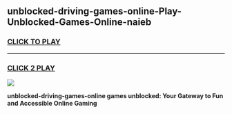 
## unblocked-driving-games-online-Play-Unblocked-Games-Online-naieb
<h3>
<a href="https://premium76.site?title=unblocked-driving-games-online&ref=25A">CLICK TO PLAY</a></h3>
<hr>

<h3>
<a href="https://premium76.site?title=unblocked-driving-games-online&ref=25A">CLICK 2 PLAY</a>
  
</h3>

<a href="https://premium76.site?title=unblocked-driving-games-online&ref=25A"><img src="https://clearcache.store/games.png"></a>


**unblocked-driving-games-online games unblocked: Your Gateway to Fun and Accessible Online Gaming**
